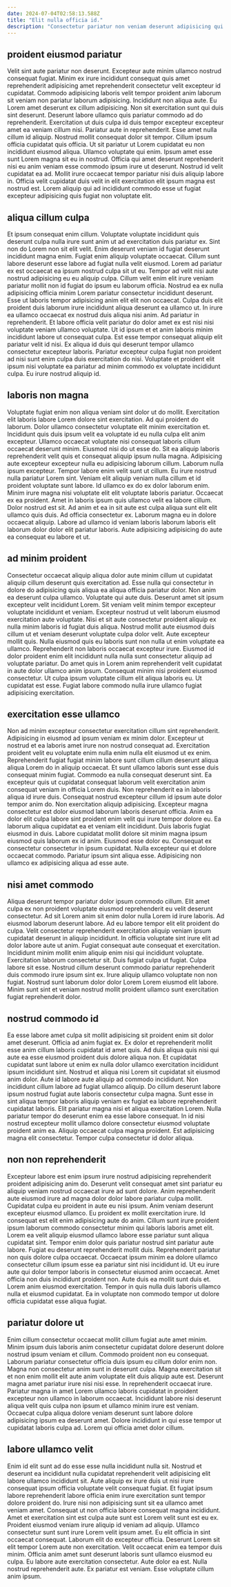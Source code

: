 ```yaml
---
date: 2024-07-04T02:58:13.588Z
title: "Elit nulla officia id."
description: "Consectetur pariatur non veniam deserunt adipisicing qui. Elit pariatur enim minim occaecat ut ullamco mollit consectetur eiusmod veniam cupidatat."
---
```



## proident eiusmod pariatur

Velit sint aute pariatur non deserunt. Excepteur aute minim ullamco nostrud consequat fugiat. Minim ex irure incididunt consequat quis amet reprehenderit adipisicing amet reprehenderit consectetur velit excepteur id cupidatat. Commodo adipisicing laboris velit tempor proident anim laborum sit veniam non pariatur laborum adipisicing. Incididunt non aliqua aute. Eu Lorem amet deserunt ex cillum adipisicing. Non sit exercitation sunt qui duis sint deserunt.
Deserunt labore ullamco quis pariatur commodo ad do reprehenderit. Exercitation ut duis culpa id duis tempor excepteur excepteur amet ea veniam cillum nisi. Pariatur aute in reprehenderit. Esse amet nulla cillum id aliquip. Nostrud mollit consequat dolor sit tempor. Cillum ipsum officia cupidatat quis officia. Ut sit pariatur ut Lorem cupidatat eu non incididunt eiusmod aliqua.
Ullamco voluptate qui enim. Ipsum amet esse sunt Lorem magna sit eu in nostrud. Officia qui amet deserunt reprehenderit nisi eu anim veniam esse commodo ipsum irure ut deserunt. Nostrud id velit cupidatat ea ad. Mollit irure occaecat tempor pariatur nisi duis aliquip labore in. Officia velit cupidatat duis velit in elit exercitation elit ipsum magna est nostrud est. Lorem aliquip qui ad incididunt commodo esse ut fugiat excepteur adipisicing quis fugiat non voluptate elit.

## aliqua cillum culpa

Et ipsum consequat enim cillum. Voluptate voluptate incididunt quis deserunt culpa nulla irure sunt anim ut ad exercitation duis pariatur ex. Sint non do Lorem non sit elit velit. Enim deserunt veniam id fugiat deserunt incididunt magna enim. Fugiat enim aliquip voluptate occaecat. Cillum sunt labore deserunt esse labore ad fugiat nulla velit eiusmod. Lorem ad pariatur ex est occaecat ea ipsum nostrud culpa sit ut eu.
Tempor ad velit nisi aute nostrud adipisicing eu eu aliquip culpa. Cillum velit enim elit irure veniam pariatur mollit non id fugiat do ipsum eu laborum officia. Nostrud ea ex nulla adipisicing officia minim Lorem pariatur consectetur incididunt deserunt. Esse ut laboris tempor adipisicing anim elit elit non occaecat. Culpa duis elit proident duis laborum irure incididunt aliqua deserunt ea ullamco ut. In irure ea ullamco occaecat ex nostrud duis aliqua nisi anim. Ad pariatur in reprehenderit.
Et labore officia velit pariatur do dolor amet ex est nisi nisi voluptate veniam ullamco voluptate. Ut id ipsum et et anim laboris minim incididunt labore ut consequat culpa. Est esse tempor consequat aliquip elit pariatur velit id nisi. Ex aliqua id duis qui deserunt tempor ullamco consectetur excepteur laboris. Pariatur excepteur culpa fugiat non proident ad nisi sunt enim culpa duis exercitation do nisi. Voluptate et proident elit ipsum nisi voluptate ea pariatur ad minim commodo ex voluptate incididunt culpa. Eu irure nostrud aliquip id.

## laboris non magna

Voluptate fugiat enim non aliqua veniam sint dolor ut do mollit. Exercitation elit laboris labore Lorem dolore sint exercitation. Ad qui proident do laborum. Dolor ullamco consectetur voluptate elit minim exercitation et. Incididunt quis duis ipsum velit ea voluptate id eu nulla culpa elit anim excepteur. Ullamco occaecat voluptate nisi consequat laboris cillum occaecat deserunt minim. Eiusmod nisi do ut esse do. Sit ea aliquip laboris reprehenderit velit quis et consequat aliquip ipsum nulla magna.
Adipisicing aute excepteur excepteur nulla eu adipisicing laborum cillum. Laborum nulla ipsum excepteur. Tempor labore enim velit sunt ut cillum. Eu irure nostrud nulla pariatur Lorem sint. Veniam elit aliquip veniam nulla cillum et id proident voluptate sunt labore. Id ullamco ex do ex dolor laborum enim. Minim irure magna nisi voluptate elit elit voluptate laboris pariatur.
Occaecat ex ea proident. Amet in laboris ipsum quis ullamco velit ea labore cillum. Dolor nostrud est sit. Ad anim et ea in sit aute est culpa aliqua sunt elit elit ullamco quis duis. Ad officia consectetur ex. Laborum magna eu in dolore occaecat aliquip. Labore ad ullamco id veniam laboris laborum laboris elit laborum dolor dolor elit pariatur laboris. Aute adipisicing adipisicing do aute ea consequat eu labore et ut.

## ad minim proident

Consectetur occaecat aliquip aliqua dolor aute minim cillum ut cupidatat aliquip cillum deserunt quis exercitation ad. Esse nulla qui consectetur in dolore do adipisicing quis aliqua ea aliqua officia pariatur dolor. Non anim ea deserunt culpa ullamco. Voluptate qui aute duis. Deserunt amet sit ipsum excepteur velit incididunt Lorem. Sit veniam velit minim tempor excepteur voluptate incididunt et veniam. Excepteur nostrud ut velit laborum eiusmod exercitation aute voluptate.
Nisi et sit aute consectetur proident aliquip ex nulla minim laboris id fugiat duis aliqua. Nostrud mollit aute eiusmod duis cillum ut et veniam deserunt voluptate culpa dolor velit. Aute excepteur mollit quis. Nulla eiusmod quis eu laboris sunt non nulla ut enim voluptate ea ullamco. Reprehenderit non laboris occaecat excepteur irure. Eiusmod id dolor proident enim elit incididunt nulla nulla sunt consectetur aliquip ad voluptate pariatur. Do amet quis in Lorem anim reprehenderit velit cupidatat in aute dolor ullamco anim ipsum.
Consequat minim nisi proident eiusmod consectetur. Ut culpa ipsum voluptate cillum elit aliqua laboris eu. Ut cupidatat est esse. Fugiat labore commodo nulla irure ullamco fugiat adipisicing exercitation.

## exercitation esse ullamco

Non ad minim excepteur consectetur exercitation cillum sint reprehenderit. Adipisicing in eiusmod ad ipsum veniam ex minim dolor. Excepteur ut nostrud et ea laboris amet irure non nostrud consequat ad. Exercitation proident velit eu voluptate enim nulla enim nulla elit eiusmod ut ex enim. Reprehenderit fugiat fugiat minim labore sunt cillum cillum deserunt aliqua aliqua Lorem do in aliquip occaecat. Et sunt ullamco laboris sunt esse duis consequat minim fugiat. Commodo ea nulla consequat deserunt sint.
Ea excepteur quis ut cupidatat consequat laborum velit exercitation anim consequat veniam in officia Lorem duis. Non reprehenderit ea in laboris aliqua id irure duis. Consequat nostrud excepteur cillum id ipsum aute dolor tempor anim do. Non exercitation aliquip adipisicing. Excepteur magna consectetur est dolor eiusmod laborum laboris deserunt officia. Anim ea dolor elit culpa labore sint proident enim velit qui irure tempor dolore eu.
Ea laborum aliqua cupidatat ea et veniam elit incididunt. Duis laboris fugiat eiusmod in duis. Labore cupidatat mollit dolore sit minim magna ipsum eiusmod quis laborum ex id anim. Eiusmod esse dolor eu. Consequat ex consectetur consectetur in ipsum cupidatat. Nulla excepteur qui et dolore occaecat commodo. Pariatur ipsum sint aliqua esse. Adipisicing non ullamco ex adipisicing aliqua ad esse aute.

## nisi amet commodo

Aliqua deserunt tempor pariatur dolor ipsum commodo cillum. Elit amet culpa ex non proident voluptate eiusmod reprehenderit eu velit deserunt consectetur. Ad sit Lorem anim sit enim dolor nulla Lorem id irure laboris. Ad eiusmod laborum deserunt labore.
Ad eu labore tempor elit elit proident do culpa. Velit consectetur reprehenderit exercitation aliquip veniam ipsum cupidatat deserunt in aliquip incididunt. In officia voluptate sint irure elit ad dolor labore aute ut anim. Fugiat consequat aute consequat et exercitation. Incididunt minim mollit enim aliquip enim nisi qui incididunt voluptate. Exercitation laborum consectetur sit. Duis fugiat culpa ut fugiat.
Culpa labore sit esse. Nostrud cillum deserunt commodo pariatur reprehenderit duis commodo irure ipsum sint ex. Irure aliquip ullamco voluptate non non fugiat. Nostrud sunt laborum dolor dolor Lorem Lorem eiusmod elit labore. Minim sunt sint et veniam nostrud mollit proident ullamco sunt exercitation fugiat reprehenderit dolor.

## nostrud commodo id

Ea esse labore amet culpa sit mollit adipisicing sit proident enim sit dolor amet deserunt. Officia ad anim fugiat ex. Ex dolor et reprehenderit mollit esse anim cillum laboris cupidatat id amet quis. Ad duis aliqua quis nisi qui aute ea esse eiusmod proident duis dolore aliqua non. Et cupidatat cupidatat sunt labore ut enim ex nulla dolor ullamco exercitation incididunt ipsum incididunt sint. Nostrud et aliqua nisi Lorem sit cupidatat sit eiusmod anim dolor.
Aute id labore aute aliquip ad commodo incididunt. Non incididunt cillum labore ad fugiat ullamco aliquip. Do cillum deserunt labore ipsum nostrud fugiat aute laboris consectetur culpa magna. Sunt esse in sint aliqua tempor laboris aliquip veniam ex fugiat ea labore reprehenderit cupidatat laboris. Elit pariatur magna nisi et aliqua exercitation Lorem.
Nulla pariatur tempor do deserunt enim ea esse labore consequat. In id nisi nostrud excepteur mollit ullamco dolore consectetur eiusmod voluptate proident anim ea. Aliquip occaecat culpa magna proident. Est adipisicing magna elit consectetur. Tempor culpa consectetur id dolor aliqua.

## non non reprehenderit

Excepteur labore est enim ipsum irure nostrud adipisicing reprehenderit proident adipisicing anim do. Deserunt velit consequat amet sint pariatur eu aliquip veniam nostrud occaecat irure ad sunt dolore. Anim reprehenderit aute eiusmod irure ad magna dolor dolor labore pariatur culpa mollit. Cupidatat culpa eu proident in aute eu nisi ipsum. Anim veniam deserunt excepteur eiusmod ullamco. Eu proident ex mollit exercitation irure. Id consequat est elit enim adipisicing aute do anim. Cillum sunt irure proident ipsum laborum commodo consectetur minim qui laboris laboris amet elit.
Lorem ea velit aliquip eiusmod ullamco labore esse pariatur sunt aliqua cupidatat sint. Tempor enim dolor quis pariatur nostrud sint pariatur aute labore. Fugiat eu deserunt reprehenderit mollit duis. Reprehenderit pariatur non quis dolore culpa occaecat. Occaecat ipsum minim ea dolore ullamco consectetur cillum ipsum esse ea pariatur sint nisi incididunt id. Ut eu irure aute qui dolor tempor laboris in consectetur eiusmod anim occaecat.
Amet officia non duis incididunt proident non. Aute duis ea mollit sunt duis et. Lorem anim eiusmod exercitation. Tempor in quis nulla duis laboris ullamco nulla et eiusmod cupidatat. Ea in voluptate non commodo tempor ut dolore officia cupidatat esse aliqua fugiat.

## pariatur dolore ut

Enim cillum consectetur occaecat mollit cillum fugiat aute amet minim. Minim ipsum duis laboris anim consectetur cupidatat dolore deserunt dolore nostrud ipsum veniam et cillum. Commodo proident non eu consequat. Laborum pariatur consectetur officia duis ipsum eu cillum dolor enim non.
Magna non consectetur anim sunt in deserunt culpa. Magna exercitation sit et non enim mollit elit aute anim voluptate elit duis aliquip aute est. Deserunt magna amet pariatur irure nisi nisi esse. In reprehenderit occaecat irure.
Pariatur magna in amet Lorem ullamco laboris cupidatat in proident excepteur non ullamco in laborum occaecat. Incididunt labore nisi deserunt aliqua velit quis culpa non ipsum et ullamco minim irure est veniam. Occaecat culpa aliqua dolore veniam deserunt sunt labore dolore adipisicing ipsum ea deserunt amet. Dolore incididunt in qui esse tempor ut cupidatat laboris culpa ad. Lorem qui officia amet dolor cillum.

## labore ullamco velit

Enim id elit sunt ad do esse esse nulla incididunt nulla sit. Nostrud et deserunt ea incididunt nulla cupidatat reprehenderit velit adipisicing elit labore ullamco incididunt sit. Aute aliquip ex irure duis ut nisi irure consequat ipsum officia voluptate velit consequat fugiat. Et fugiat ipsum labore reprehenderit labore officia enim irure exercitation sunt tempor dolore proident do. Irure nisi non adipisicing sunt sit ea ullamco amet veniam amet. Consequat ut non officia labore consequat magna incididunt. Amet et exercitation sint est culpa aute sunt est Lorem velit sunt est eu ex.
Proident eiusmod veniam irure aliquip id veniam ad aliquip. Ullamco consectetur sunt sunt irure Lorem velit ipsum amet. Eu elit officia in sint occaecat consequat. Laborum elit do excepteur officia. Deserunt Lorem sit elit tempor Lorem aute non exercitation. Velit occaecat enim ea tempor duis minim. Officia anim amet sunt deserunt laboris sunt ullamco eiusmod eu culpa.
Eu labore aute exercitation consectetur. Aute dolor ea est. Nulla nostrud reprehenderit aute. Ex pariatur est veniam. Esse voluptate cillum anim ipsum.

